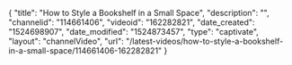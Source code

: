 {
    "title": "How to Style a Bookshelf in a Small Space",
    "description": "",
    "channelid": "114661406",
    "videoid": "162282821",
    "date_created": "1524698907",
    "date_modified": "1524873457",
    "type": "captivate",
    "layout": "channelVideo",
    "url": "\/latest-videos\/how-to-style-a-bookshelf-in-a-small-space\/114661406-162282821"
}